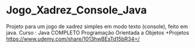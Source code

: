 # Jogo_Xadrez_Console_Java

Projeto para um jogo de xadrez simples em modo texto (console), feito em java.
Curso : Java COMPLETO Programação Orientada a Objetos +Projetos 
https://www.udemy.com/share/1013hwBEsTd15bR34=/
